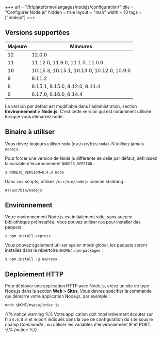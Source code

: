 +++
url = "/fr/plateforme/langages/nodejs/configuration/"
title = "Configurer Node.js"
hidden = true
layout = "man"
width = 10
tags = ["nodejs"]
+++

## Versions supportées

| Majeure | Mineures                                    |
|---------|---------------------------------------------|
| 12      | 12.0.0                                      |
| 11      | 11.12.0, 11.8.0, 11.1.0, 11.0.0             |
| 10      | 10.15.3, 10.15.1, 10.13.0, 10.12.0, 10.9.0  |
| 9       | 9.11.2                                      |
| 8       | 8.15.1, 8.15.0, 8.12.0, 8.11.4              |
| 6       | 6.17.0, 6.16.0, 6.14.4                      |

La version par défaut est modifiable dans l'administration, section **Environnement > Node.js**. C'est cette version qui est notamment utilisée lorsque vous démarrez node.

## Binaire à utiliser

Vous devez toujours utiliser `node` (ou `/usr/bin/node`). N'utilisez jamais `nodejs`.

Pour forcer une version de Node.js différente de celle par défaut, définissez la variable d'environnement `NODEJS_VERSION` :

```
$ NODEJS_VERSION=8.4.0 node
```

Dans vos scripts, utilisez `/usr/bin/nodejs` comme *shebang* :

```
#!/usr/bin/nodejs
```

## Environnement

Votre environnement Node.js est initialement vide, sans aucune bibliothèque préinstallée. Vous pouvez utiliser `npm` pour installer des paquets :

```
$ npm install express
```

Vous pouvez également utiliser `npm` en mode global, les paquets seront installés dans le répertoire `$HOME/.npm-packages` :

```
$ npm install -g express
```

## Déploiement HTTP

Pour déployer une application HTTP avec Node.js, créez un site de type Node.js dans la section **Web > Sites**. Vous devrez spécifier la commande qui démarre votre application Node.js, par exemple :

```
node $HOME/myapp/index.js
```

{{% notice warning %}}
Votre application doit impérativement écouter sur l'ip `0.0.0.0` et le port indiqués dans la vue de configuration du site sous le champ *Commande* ; ou utiliser les variables d'environnement IP et PORT.
{{% /notice %}}
